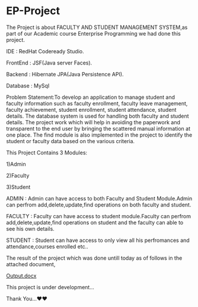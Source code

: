 # EP-Project

The Project is about FACULTY AND STUDENT MANAGEMENT SYSTEM,as part of our Academic course Enterprise Programming we had done this project.

IDE : RedHat Codeready Studio.


FrontEnd : JSF(Java server Faces).

Backend : Hibernate JPA(Java Persistence API).


Database : MySql

Problem Statement:To develop an application to manage student and faculty information such as faculty enrollment, faculty leave management, faculty achievement, student enrollment, student attendance, student details. The database system is used for handling both faculty and student details. The project work which will help in avoiding the paperwork and transparent to the end user by bringing the scattered manual information at one place. The find module is also implemented in the project to identify the student or faculty data based on the various criteria.

This Project Contains 3 Modules:

1)Admin

2)Faculty

3)Student

ADMIN : Admin can have access to both Faculty and Student Module.Admin can perfrom add,delete,update,find operations on both faculty and student.
 
FACULTY : Faculty can have access to student module.Faculty can perfrom add,delete,update,find operations on student and the faculty can able to see his own details.

STUDENT : Student can have access to only view all his perfromances and attendance,courses enrolled etc..


The result of the project which was done untill today as of follows in the attached document,

[Output.docx](https://github.com/PSaiRam32/EP-Project/files/9986751/Output.docx)

This project is under development...

Thank You...❤️❤️
